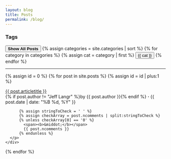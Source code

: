 ```yaml
---
layout: blog
title: Posts
permalink: /blog/
---
```


<script type="text/javascript">
  function filterUsingCategory(selectedCategory) {
    var id = 0;
    {% for post in site.posts %}
      var cats = {{ post.categories | jsonify }}

      var postDiv = document.getElementById(++id);
      postDiv.style.display = (selectedCategory == 'all' || cats.includes(selectedCategory)) 
        ? 'unset' 
        : 'none';
    {% endfor %}
  }
</script>

<div class="tag-div">
  <h3>Tags</h3>
  <button id="all" onclick="filterUsingCategory('All')"><b>Show All Posts</b></button>
  {% assign categories = site.categories | sort %}
  {% for category in categories %}
    {% assign cat = category | first %}
    <button id="{{ cat }}" onclick="filterUsingCategory(this.id)">{{ cat }}</button>
  {% endfor %}
  <hr />
</div>

<div class="posts-wrapper">
  {% assign id = 0 %}
  {% for post in site.posts %}
    {% assign id = id | plus:1 %}
    <div class="post" id="{{id}}">
      <p class="itemInteriorSection">
        <a href="{{post.url}}">{{ post.articletitle }}</a><br />
          {% if post.author != "Jeff Langr" %}by {{ post.author }}{% endif %}
          <span><b>&middot;</b></span>
          {{ post.date | date: "%B %d, %Y" }}
   
          {% assign stringToCheck = ' ' %}
          {% assign checkArray = post.ncomments | split:stringToCheck %}
          {% unless checkArray[0] == '0' %}
            <span><b>&middot;</b></span>
            {{ post.ncomments }}
          {% endunless %}
      </p>
    </div>
  {% endfor %}
</div>